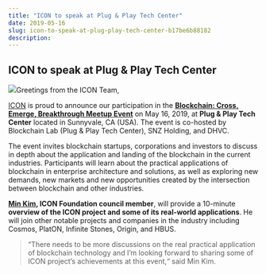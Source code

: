 ```yaml
---
title: "ICON to speak at Plug & Play Tech Center"
date: 2019-05-16
slug: icon-to-speak-at-plug-play-tech-center-b17be6b88182
description:
---
```


## ICON to speak at Plug & Play Tech Center

![](https://cdn-images-1.medium.com/max/800/1*5H8-oPyQfQI2Of-CU1k0hA.png)Greetings from the ICON Team,

[ICON](https://icon.foundation/?lang=en) is proud to announce our participation in the [**Blockchain: Cross, Emerge, Breakthrough Meetup Event**](https://www.eventbrite.com/e/blockchain-meetup-cross-emerge-breakthrough-blockchain-lab-tickets-61287564756?aff=ebdssbdestsearch) on May 16, 2019, at **Plug & Play Tech Center** located in Sunnyvale, CA (USA). The event is co-hosted by Blockchain Lab (Plug & Play Tech Center), SNZ Holding, and DHVC.

The event invites blockchain startups, corporations and investors to discuss in depth about the application and landing of the blockchain in the current industries. Participants will learn about the practical applications of blockchain in enterprise architecture and solutions, as well as exploring new demands, new markets and new opportunities created by the intersection between blockchain and other industries.

[**Min Kim**](https://twitter.com/minhokim)**, ICON Foundation council member**, will provide a 10-minute **overview of the ICON project and some of its real-world applications**. He will join other notable projects and companies in the industry including Cosmos, PlatON, Infinite Stones, Origin, and HBUS.


> “There needs to be more discussions on the real practical application of blockchain technology and I’m looking forward to sharing some of ICON project’s achievements at this event,“ said Min Kim.

